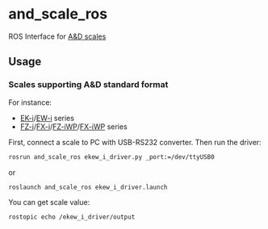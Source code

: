and_scale_ros
=============

ROS Interface for [A&D scales](https://www.aandd.co.jp/adhome/products/index_weighing.html#01)

## Usage

### Scales supporting A&D standard format

For instance:
- [EK-i](https://www.aandd.co.jp/adhome/products/balance/ek-i.html)/[EW-i](https://www.aandd.co.jp/adhome/products/balance/ew-i.html) series
- [FZ-i](https://www.aandd.co.jp/products/weighing/balance/bal-top-loading/fz-i/)/[FX-i](https://www.aandd.co.jp/products/weighing/balance/bal-top-loading/fx-i/)/[FZ-iWP](https://www.aandd.co.jp/products/weighing/balance/bal-top-loading/fz-iwp/)/[FX-iWP](https://www.aandd.co.jp/products/weighing/balance/bal-top-loading/fx-iwp/) series

First, connect a scale to PC with USB-RS232 converter.
Then run the driver:
``` bash
rosrun and_scale_ros ekew_i_driver.py _port:=/dev/ttyUSB0
```
or
``` bash
roslaunch and_scale_ros ekew_i_driver.launch
```
You can get scale value:
``` bash
rostopic echo /ekew_i_driver/output
```
